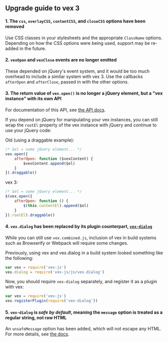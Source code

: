 ## Upgrade guide to vex 3

#### 1. The `css`, `overlayCSS`, `contentCSS`, and `closeCSS` options have been removed

Use CSS classes in your stylesheets and the appropriate `ClassName` options. Depending on how the CSS options were being used, support may be re-added in the future.

#### 2. `vexOpen` and `vexClose` events are no longer emitted

These depended on jQuery's event system, and it would be too much overhead to include a similar system with vex 3. Use the callbacks `afterOpen` and `afterClose`, passed in with the other options.

#### 3. The return value of `vex.open()` is no longer a jQuery element, but a "vex instance" with its own API

For documentation of this API, see [the API docs](/docs/api/3-Advanced.md).

If you depend on jQuery for manipulating your vex instances, you can still wrap the `rootEl` property of the vex instance with jQuery and continue to use your jQuery code:

Old (using a draggable example):
```javascript
/* $el = some jQuery element... */
vex.open({
    afterOpen: function ($vexContent) {
        $vexContent.append($el)
    }
}).draggable()
```

vex 3:
```javascript
/* $el = some jQuery element... */
$(vex.open({
    afterOpen: function () {
        $(this.contentEl).append($el)
    }
}).rootEl).draggable()
```

#### 4. `vex.dialog` has been replaced by its plugin counterpart, [`vex-dialog`](https://github.com/bbatliner/vex-dialog)

While you can still use `vex.combined.js`, inclusion of vex in build systems such as Browserify or Webpack will require some changes.

Previously, using vex and vex.dialog in a build system looked something like the following:

```javascript
var vex = require('vex-js')
vex.dialog = require('vex-js/js/vex.dialog')
```

Now, you should require `vex-dialog` separately, and register it as a plugin with vex:

```javascript
var vex = require('vex-js')
vex.registerPlugin(require('vex-dialog'))
```

#### 5. `vex-dialog` is *safe by default*, meaning the `message` option is treated as a regular string, not raw HTML

An `unsafeMessage` option has been added, which will not escape any HTML. For more details, see [the docs](./docs/api/1-Basic.md).

